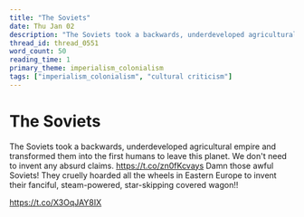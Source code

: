```yaml
---
title: "The Soviets"
date: Thu Jan 02
description: "The Soviets took a backwards, underdeveloped agricultural empire and transformed them into the first humans to leave this planet."
thread_id: thread_0551
word_count: 50
reading_time: 1
primary_theme: imperialism_colonialism
tags: ["imperialism_colonialism", "cultural criticism"]
---
```


# The Soviets

The Soviets took a backwards, underdeveloped agricultural empire and transformed them into the first humans to leave this planet. We don't need to invent any absurd claims. https://t.co/zn0fKcvays Damn those awful Soviets! They cruelly hoarded all the wheels in Eastern Europe to invent their fanciful, steam-powered, star-skipping covered wagon!!

https://t.co/X3OqJAY8IX